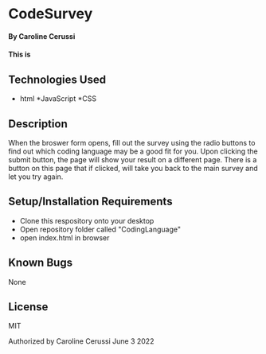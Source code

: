 # CodeSurvey

#### By Caroline Cerussi

#### This is 

## Technologies Used

* html
*JavaScript
*CSS


## Description

When the broswer form opens, fill out the survey using the radio buttons to find out which coding language may be a good fit for you. Upon clicking the submit button, the page will show your result on a different page. There is a button on this page that if clicked, will take you back to the main survey and let you try again.

## Setup/Installation Requirements

* Clone this respository onto your desktop
* Open repository folder called "CodingLanguage"
* open index.html in browser


## Known Bugs

None

## License

MIT

Authorized by Caroline Cerussi June 3 2022
